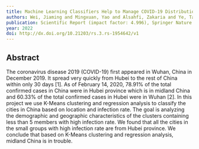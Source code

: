 ```yaml
---
title: Machine Learning Classifiers Help to Manage COVID-19 Distribution in China
authors: Wei, Jiaming and Mingxuan, Yao and Alsahfi, Zakaria and Ye, Taiping and Snir, Eli and Rahmani, Bahareh
publication: Scientific Report (impact factor: 4.996), Springer Nature
year: 2022
doi: http://dx.doi.org/10.21203/rs.3.rs-1954642/v1
---
```


## Abstract
The coronavirus disease 2019 (COVID-19) first appeared in Wuhan, China in December 2019. It spread very quickly from Hubei to the rest of China within only 30 days [1]. As of February 14, 2020, 78.91% of the total confirmed cases in China were in Hubei province which is in midland China and 60.33% of the total confirmed cases in Hubei were in Wuhan [2]. In this project we use K-Means clustering and regression analysis to classify the cities in China based on location and infection rate. The goal is analyzing the demographic and geographic characteristics of the clusters containing less than 5 members with high infection rate. We found that all the cities in the small groups with high infection rate are from Hubei province. We conclude that based on K-Means clustering and regression analysis, midland China is in trouble.
